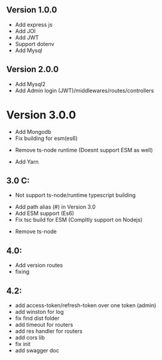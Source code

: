 ## Version 1.0.0

+ Add express js
+ Add JOI
+ Add JWT
+ Support dotenv
+ Add Mysql

## Version 2.0.0

+ Add Mysql2
+ Add Admin login (JWT)/middlewares/routes/controllers

# Version 3.0.0

+ Add Mongodb
+ Fix building for esm(es6)
- Remove ts-node runtime (Doesnt support ESM as well)
+ Add Yarn

## 3.0 C:
- Not support ts-node/runtime typescript building
+ Add path alias (#) in Version 3.0
+ Add ESM support (Es6)
+ Fix tsc build for ESM (Compltly support on Nodejs)
- Remove ts-node


## 4.0:
+ Add version routes
+ fixing

## 4.2:
+ add access-token/refresh-token over one token (admin)
+ add winston for log
+ fix find dist folder
+ add timeout for routers
+ add res handler for routers
+ add cors lib
+ fix init
+ add swagger doc
